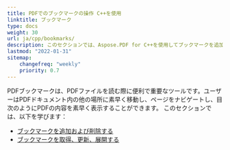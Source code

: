 ```yaml
---
title: PDFでのブックマークの操作 C++を使用
linktitle: ブックマーク
type: docs
weight: 30
url: ja/cpp/bookmarks/
description: このセクションでは、Aspose.PDF for C++を使用してブックマークを追加、削除、取得する方法を説明します。
lastmod: "2022-01-31"
sitemap:
    changefreq: "weekly"
    priority: 0.7
---
```


PDFブックマークは、PDFファイルを読む際に便利で重要なツールです。ユーザーはPDFドキュメント内の他の場所に素早く移動し、ページをナビゲートし、目次のようにPDFの内容を素早く表示することができます。
このセクションでは、以下を学びます：

- [ブックマークを追加および削除する](/pdf/cpp/add-and-delete-bookmark/)
- [ブックマークを取得、更新、展開する](/pdf/cpp/get-update-and-expand-bookmark/)